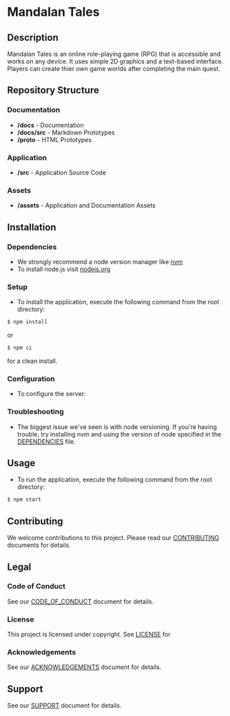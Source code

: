 # Mandalan Tales

## Description

Mandalan Tales is an online role-playing game (RPG) that is accessible and works on any device. It uses simple 2D graphics and a text-based interface. Players can create thier own game worlds after completing the main quest.

## Repository Structure
### Documentation
- **/docs** - Documentation
- **/docs/src** - Markdown Prototypes
- **/proto** - HTML Prototypes
### Application
- **/src** - Application Source Code
### Assets
- **/assets** - Application and Documentation Assets

## Installation

### Dependencies

- We strongly recommend a node version manager like [nvm](https://github.com/coreybutler/nvm-windows)
- To install node.js visit [nodejs.org](https://nodejs.org/en/download/)

### Setup

- To install the application, execute the following command from the root directory:

```bash
$ npm install
```

or

```bash
$ npm ci
```
for a clean install.

### Configuration
<!-- ************* INSERT SERVER CONFIG INFO ******************* -->
- To configure the server:

### Troubleshooting

- The biggest issue we've seen is with node versioning. If you're having trouble, try installing nvm and using the version of node specified in the [DEPENDENCIES](/docs/DEPENDENCIES.md) file.

## Usage

- To run the application, execute the following command from the root directory:

```bash
$ npm start
```
## Contributing

We welcome contributions to this project. Please read our [CONTRIBUTING](/docs/CONTRIBUTING.md) documents for details.

<!-- **********ALL THIS TO BE MOVED *****************
### FAQ

### Glossary

### Index

### Style Guide

### Dependencies

### Dev Notes

### Dev Setup

### Templates

### Wiki
-->
## Legal

### Code of Conduct

See our [CODE_OF_CONDUCT](/docs/CODE_OF_CONDUCT.md) document for details.

### License

This project is licensed under copyright. See [LICENSE](/docs/LICENSE.md) for

### Acknowledgements

See our [ACKNOWLEDGEMENTS](/docs/ACKNOWLEDGEMENTS.md) document for details.

## Support

See our [SUPPORT](/docs/SUPPORT.md) document for details.






